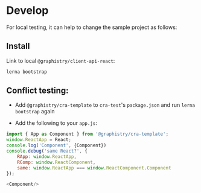 # Develop

For local testing, it can help to change the sample project as follows:
  

## Install

Link to local `@graphistry/client-api-react`: 

```bash
lerna bootstrap
```

## Conflict testing:

* Add `@graphistry/cra-template` to `cra-test`'s `package.json` and run `lerna bootstrap` again

* Add the following to your `app.js`:

```javascript
import { App as Component } from '@graphistry/cra-template';
window.ReactApp = React;
console.log('Component', {Component})
console.debug('same React?', {
    RApp: window.ReactApp,
    RComp: window.ReactComponent,
    same: window.ReactApp === window.ReactComponent.Component
});

<Component/>
```
